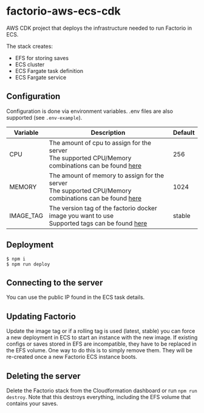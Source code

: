 # factorio-aws-ecs-cdk

AWS CDK project that deploys the infrastructure needed to run Factorio in ECS.

The stack creates:

- EFS for storing saves
- ECS cluster
- ECS Fargate task definition
- ECS Fargate service

## Configuration

Configuration is done via environment variables. .env files are also supported (see `.env-example`).

| Variable  | Description | Default |
| --------- | ------------| ------- |
| CPU       | The amount of cpu to assign for the server <br> The supported CPU/Memory combinations can be found [here](https://docs.aws.amazon.com/AmazonECS/latest/developerguide/AWS_Fargate.html) | 256 |
| MEMORY    | The amount of memory to assign for the server <br> The supported CPU/Memory combinations can be found [here](https://docs.aws.amazon.com/AmazonECS/latest/developerguide/AWS_Fargate.html) | 1024 |
| IMAGE_TAG | The version tag of the factorio docker image you want to use <br> Supported tags can be found [here](https://hub.docker.com/r/factoriotools/factorio/) | stable |

## Deployment

```
$ npm i
$ npm run deploy
```

## Connecting to the server

You can use the public IP found in the ECS task details.

## Updating Factorio

Update the image tag or if a rolling tag is used (latest, stable) you can force a new deployment in ECS to start an instance with the new image. If existing configs or saves stored in EFS are incompatible, they have to be replaced in the EFS volume. One way to do this is to simply remove them. They will be re-created once a new Factorio ECS instance boots.

## Deleting the server

Delete the Factorio stack from the Cloudformation dashboard or run `npm run destroy`. Note that this destroys everything, including the EFS volume that contains your saves.
